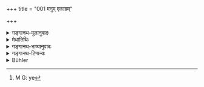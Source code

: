 +++
title = "001 मनुम् एकाग्रम्"

+++

<details><summary>गङ्गानथ-मूलानुवादः</summary>

The Great Sages, having approached Manu, paid their respect to him in due form, and finding him seated with mind calm and collected, addressed him these words—(1).
</details>

<details><summary>मेधातिथिः</summary>

वेदान्तवेद्यतत्त्वाय  
जगत्त्रितयहेतवे ।  
प्रध्वस्ताशेषदोषाय  
परस्मै ब्रह्मणे नमः ॥ १ ॥

चतुर्भिः पदश्लोकैर् विशिष्टकर्तृत्वम् अनन्यप्रमाणवेद्यपुरुषार्थोपदेशकत्वं चास्य शास्त्रस्य प्रपाद्यते प्रतिष्ठार्थम् । प्रतिष्ठिते हि शास्त्रे कर्तृभिः स्वर्गयशसी प्राप्येते यावत् संसारम् अनपायिनी च भवतः । शास्त्रं च प्रतिष्ठां लभते यदि तत्र केचिद् अध्ययनश्रवणचिन्तनादिषु प्रवर्तन्ते । न च बुद्धिपूर्वव्यवहारिणो ऽध्ययनादिष्व् अनवधृतप्रयोजनाः प्रवर्तितुम् अर्हन्ति । अतः "पुरुषार्थसिद्धाव् उपायपरिज्ञानार्थम् इदं शास्त्रम् आरभ्यते" इत्य् एतत् प्रतिपादनार्थं श्लोकचतुष्टयम् आचार्यः पपाठ । 

- <u>न च वाच्यम्</u>- अन्तरेणैवादितः प्रयोजनवचनं वक्ष्यमाणशास्त्रपौर्वापर्यपर्यालोचनयैवेदं पर्यवस्यामः किं तत्प्रतिपादनार्थेन यत्नेनेति । किं च । उक्तम् अपि प्रयोजनं यावत् परस्तान् नावमृष्टं तावन् न निश्चीयते । न हि सर्वाणि पुरुषवचांस्य् अर्थे निश्चयनिमित्तम् । न चैष नियमः सर्वत्र प्रयोजनपरिज्ञानपूर्विकैव प्रवृत्तिः स्वाध्यायाद्ययने ऽतन्निबन्धनायाः प्रवृत्तेर् दर्शनात् । पौरुषेयेष्व् अपि ग्रन्थेषु नैव सर्वेषु प्रयोजनाभिधानम् आद्रियते । तथा हि । भगवान् पाणिनिर् अन्नुक्त्वैव प्रयोजनम् "अथ शब्दानुशासनम्" इति सूत्रसंदर्भम् आरभते । 

- <u>अत्रोच्यते</u> । आरम्भे ऽनवधृतप्रयोजना नैव प्रथमतो ग्रन्थम् उपाददीरन् । अनुपादानाच् च कुतः शास्त्रं कार्त्स्न्येन पर्यालोचयेयुः । किं च पौर्वापर्यपर्यालोचनया यो ऽर्थो बुद्धिगोचरताम् आवहति स एव त्व् आदितः संक्षेपेणोच्यमानः सुग्रहो भवति । तद् उक्तम्-

- इष्टं हि विदुषां लोके समासव्यासधारणम् । इति ।

- <u>यत् तु</u> "उक्तम् अपि न निश्चीयते पौरुषेयेभ्यो वाक्येभ्यो ऽर्थनिश्चयाभावात् । एवम् एवायं पुरुषो वेदेति प्रत्ययो न त्व् एवमर्थः" इति । <u>नात्र</u> विवदामहे निश्चयो ऽस्ति नास्तीति । ग्रन्थगौरवप्रसङ्गात् । अर्थसंशये ऽपि प्रवृत्तिसिद्धौ नियतविषयसंशयोत्पत्तिर् नान्तरेण प्रयोजनवचनम् । अनुक्ते हि किम् इदं धर्मशास्त्रम् अर्थशास्त्रं काकदन्तपरीक्षादिलक्षणरूपं वेत्य् अपि संशयः स्यात् । अभिहिते तु प्रयोजने "अयं तावद् एवम् आह नः ऽश्रेयसः पन्थानं दर्शयामि; इति । न च मे प्रवृत्तस्य काचित् क्षतिर् अस्ति । भवतु, पर्यालोचयामि" इति प्रवृत्तिसिद्धिः ।

- या तु स्वाध्यायाध्ययने प्रवृत्तिः साचार्यप्रयुक्तस्य, न स्वाधिकारप्रतिपत्त्या । न हि तदानीं बालत्वात् स्वाधिकारं प्रतिपत्तुम् उत्सहते । परप्रयुक्त्यैव च प्रवृत्तिसिद्धिः । नाधिकारप्रतिपादनेनापि चावेद्यते । अतस् तत्र प्रवृत्तस्य प्रयोजनम् अर्थावबोधो ऽतश् च प्रवृत्तिः । इह तु, 

- यो ऽनधीत्य द्विजो वेदम् अन्यत्र कुरुते श्रमम् । (म्ध् २.१६८) 

इति गृहीतवेदस्याध्ययनाधिकारः । तदानीं चाभ्युत्पन्नबुद्धित्वात् प्रयोजनम् अन्विच्छति । भगवतः पुनः पाणिनेर् अतिसंक्षिप्तानि सूत्राणि । नैवार्थान्तराभिधानपरत्वाशङ्का । तत्र आकुमारं च यशः पाणिनेः प्रख्यातम् इति सुप्रसिद्धप्रयोजनत्वाद् अनुपन्यासः । अयं तु विततो ग्रन्थो ऽनेकार्थवादबहुलः सर्वपुरुषार्थोपयोगी । तत्र सुखावबोधार्थे प्रयोजनाभिधाने न किंचित् परिहीणम् ।

- द्वये च प्रतिपत्तारो न्यायप्रतिसरणाः प्रसिद्धिप्रतिसरणाश् च । तत्र "मनुर् वै यत् किंचावदत् तद् भेषजम्" इति (म्स् २.१.५) । 

- ऋचो यजूंषि सामानि मन्त्रा आर्थर्वणाश् च ये ।

- सप्तर्षिभिस् तु यत् प्रोक्तं तत् सर्वं मनुर् अब्रवीत् ॥

इत्याद्यर्थवादेतिहासपुराणादिभ्यः प्रख्यातप्रभावो लोके तत्प्रसिद्ध्यैव वा निरूपितमूलपातेन प्रजापतिनैतत् प्रणीतम् इत्य् एतावतैव श्रोत्रियाः प्रवर्तन्त इति । तान् प्रति कर्तृविशेषसंबन्धो ऽपि प्रवृत्त्यङ्गम् । अत एव च प्रश्नप्रतिवचनभङ्ग्या प्रयोजनोपन्यासः । महर्षयः प्रष्टारः प्रजापतिर् वक्ता, धर्मलक्षणश् चार्थो न लोकावगम्यः शास्त्रैकगोचरो ऽयम् । यत्र महर्षयो ऽपि संशेरत इत्य् एवंपर आदेशो ऽपि । स तैः पृष्ट इति नाहं पृष्ट इति । तथात्मनो ब्रह्मणो ऽकृत्रिमप्रतिमत्वं चेत्य् एवमादिः । तद्व्युत्पादनार्थो युक्तः शास्त्रारम्भ इति श्लोकचतुष्टयस्य तात्पर्यम् ।

- यथा चानेन पुरुषार्थोपदेशपरता शास्त्रस्योच्यते तथा पदार्थयोजनात् प्रतिपादयिष्यामः । 

- तत्र मनुम् अभिगम्य महर्षय इदं वचनम् अब्रुवन्- "धर्मान् नो वक्तुम् अर्हसि" (म्ध् १.२) इति । स पृष्टः प्रत्युवाच- "श्रूयताम्" इति (म्ध् १.४) । एवं प्रश्नप्रतिवचने एकार्थप्रतिपादके तात्पर्येण भवतः । अतो धर्मा अत्र प्रतिपाद्यन्त इत्य् उक्तं भवति । धर्मशब्दश् च लोके श्रेयःसाधने प्रत्यक्षादिभिर् लौकिकैः प्रमाणैः शब्दाद् इतरैर् अविहिते प्रयुज्यते । अतः स श्रूयताम् इति संबन्धे विशिष्टपुरुषार्थसाधनत्वम् उक्तं भवति । 

- मनुर् नाम कश्चित् पुरुषविशेषो ऽनेकवेदशाखाध्ययनविज्ञानानुष्ठानसंपन्नः स्मृतिपरंपराप्रसिद्धः । तम् **अभिगम्य** आभिमुख्येन तत्समीपं गत्वा, व्यापारान्तरत्यागेन न यदृच्छया संगम्य । अनेन चाभिगमनप्रयत्नेन पृच्छ्यमानवस्तुगौरवं वक्तुश् च प्रामाण्यं ख्याप्यते । न ह्य् अकुशलः प्रतिवचने यत्नेन पृच्छ्यन्ते आगत्य । 

- **एकाग्रम् आसीनम्** एकाग्रं स्थितम् एकाग्रं सन्तम् । न त्व् अत्र बृस्याद्युपवेशनम् आसनम् अनुपयोगात् । आसनेन स्वस्थवृत्तिता लक्ष्यते । तथाभूतः प्रतिवचनसमर्थो भवति । अभिगम्येति केवल एव मनुः कर्म । प्रश्नक्रियायास् त्व् एकाग्रम् आसीनम् इति विशेषणम् । कुशलप्रश्नानुरूपकथाप्रवृत्त्यादिनैकाग्रम् अविक्षिप्तमनस्कं ज्ञात्वा प्रश्नश्रवणे दत्तावधानम् इदं वचनम् अब्रुवन् । 

- एकाग्रशब्दो रूढ्या निश्चलताम् आह । प्रत्याहारेण परिहृतरागादिदोषसंसर्गस्य विकल्पनिवृत्तौ तत्त्वावबोधचिन्तायां मनसः स्थैर्यम् एकाग्रता । तथाभूत एव च संनिहितरूपशब्दादिविषयावधारणे योग्यो भवति, न सदसद्विकल्पयुक्तः । अथ वा योगतो ऽग्रशब्दो मनसि वर्तते, अर्थग्रहणे चक्षुरादिभ्यो ऽग्रगामित्वात् । प्रथमप्रवृत्तियुक्तः पुरःसरो लोके ऽग्र उच्यते । एकस्मिन् ध्येये ग्राह्ये वाग्रम् अस्येति विग्रहः, व्यधिकरणानाम् अपि बहुव्रीहिर् गमकत्वात् । अत्रापि व्याक्षेपनिवृत्तिर् एवैकाग्रता ।

- **प्रतिपूज्य यथान्यायम्** । न्यायः शास्त्रविहिता मर्यादा । ताम् अनतिक्रम्य यादृशी सास्त्रेणाभिवादनोपासनादिका गुरोः प्रथमोपसर्पणे पूजा विहिता तथा पूजयित्वा भक्त्यादरौ दर्शयित्वा । 

- **महर्षयः** । ऋषिर् वेदः, तदध्ययनविज्ञानतदर्थानुष्ठानातिशययोगात् पुरुषे ऽप्य् ऋषिशब्दः । महान्तश् च ते[^१] ऋषयश् च । तेषाम् एव गुणानाम् अत्यन्तातिशयेन महान्तो भवन्ति । यथा "युधिष्ठिरः श्रेष्ठतमः कुरूणाम्" इति । अथ वा तपोविशेषात् पूजाख्यातिविशेषाद् वा महान्तः ।


[^१]:
     M G: ye

- **इदं वचनम् अब्रुवन्** । उच्यते ऽनेनेति वचनम् । वक्ष्यमाणं द्वितीयश्लोकप्रश्नवाक्यम् इति, तद् एव प्रत्यासन्नत्वाद् इदम् इति प्रतिनिर्दिशति । येषाम् अपि प्रत्यक्षवस्तुप्रतिनिर्देशक इदंशब्दस् तेषाम् अपि बुद्धिस्थत्वात् प्रश्नस्य प्रत्यक्षता । अथ वोच्यत इति वचनं पृच्छ्यमानं वस्त्व् अब्रुवन्, वाक्यपक्ष इदं वाक्यम् उच्चारितवन्तः । कर्मसाधने तु वचनशब्द इदम् अपृच्छन् । द्विकर्मकश् च तदा ब्रूञ् अकथित्कर्मणा मनुना । तिसृणां क्रियाणां मनुः कर्म ॥ १.१ ॥

_अभिगम्य प्रतिपूज्य किं अब्रुवन्न् इत्य् अपेक्षायां द्वितीयः श्लोकः ।_
</details>

<details><summary>गङ्गानथ-भाष्यानुवादः</summary>

Salutation to the Supreme Brahman! His real character can be known only from the Vedānta texts; He is the cause of the three worlds; and He destroys all evil.

The first four verses describe the fact of the treatise being the work of a highly qualified author, and of its providing instructions bearing upon such ends of man as are not knowable by means of any other source of knowledge; and this is done for the purpose of indicating its importance (and raising it in the estimation of men). When a treatise has secured high position in the estimation of men, its author obtains fame, and also heaven; and both these continue to exist as long as the world exists. A scientific treatise, has its position established only when people engage in studying, in listening to lectures on, and in pondering over, it. Intelligent persons cannot undertake the said study, etc., until they have satisfied themselves as to the purposes served by them. It is for this reason that, the Teacher has composed the four verses with a view to point out that the Treatise is put forth for the purpose of making known the means of accomplishing the ends of man.

It would not be right here to argue as follows:—“Even without the purpose of the Treatise being stated at the very outset, we could easily ascertain what that purpose is, by examining the several parts of the Treatise going to be propounded; what then is the use of making an effort to describe that purpose? Further, even if the purpose is stated at the very outset, one cannot bo sure of it until be has fully examined the subsequent portions of the Treatise; as a matter of fact, all the assertions that a man may make do not always bring conviction. Nor is it necessary that every undertaking must be preceded by the knowledge of purposes served by it; for instance, we find pupils undertaking the study of the Veda, without knowing beforehand the purposes to be served by that study. In the works of human authors also, the practice of stating the purpose is not always followed. For instance, the revered Pāṇini begins hi s Sutras with the words ‘Now follows the teaching of words,’ without having stated the. purpose to be served by his treatise.”

Our answer to the above is as follows:—Unless people have ascertained the purpose served by a particular Treatise, they would not, in the first place, take it up at all; and unless they take it up, how could they examine the whole of it? Then again, that same idea which is got at by the examination of the entire Treatise, becomes more easily comprehended if it has been briefly indicated in the beginning. It is with reference to this that there is the assertion that—‘in ordinary experience, the learned always consider it desirable to carry ideas in their minds briefly as well as in greater detail.’

As regards the argument that—“even when the purpose has been stated there can be no certainty about it, for the simple reason that we do not derive conviction from the words of human beings,—in whose oase the idea that we have is that this man knows the matter as he says, and not that the fact is really as he asserts,”—our answer is that we do not quarrel over the question as to whether the words of human

beings do, or do not, bring about conviction; because discussion over this question would swell the size of our work. But as a matter of fact, even though it is possible for a man to have recourse to a certain course of action, even when he is in doubt as to the exact purpose served by it,—yet until there is some statement as to the purpose served by a particular action, even doubts could not arise in regard to it. In fact, if some statement had not been made in regard to the purpose to be served by the present Treatise, the doubt that would arise in men’s minds would be (not as to whether or not it was going to serve any useful purpose, but) as to whether it is a treatise on Law or on Economics, or an aimless attempt in the nature of an examination of such subjects as the ‘Crow’s teeth’ and the like. On the other hand, when the aim of the work has been stated, the idea arising in our minds is—‘the author of this work asserts that he is going to show us the path leading to our welfare,—there is no harm done by our undertaking the study of the work,—well, let us look into it’; and forthwith we take up the work.

Next as regards the case (cited by the opponent) of pupils taking up Vedic study (without being told of the exact purpose to be accomplished thereby),—the fact of the matter is that the action of the pupil is due to his being urged to it by his Teacher, and not to his recognition of the fact that if behoves him to take up the study (for the accomplishment of any purpose of his own); in fact being quite a child at the time (of beginning Vedic study), it is not possible for him to have any idea as to his being entitled to the study (by virtue of his having an aim that could be served only by that study); and his activity, therefore, is brought about entirely by the direction of another person (his Teacher); who does not bewilder him by pointing out to him that he is entitled to take up the study; and when once the boy has taken up Vedic study (entirely under advice of his Teacher), the motive for further study is provided by the desire to know the meaning of the Vedic texts studied; and thus the study continues to be carried on. \[This is the case with the study of the Veda.\] As regards the study of the present Treatise (on Law), only such persons are entitled to it as have already studied the Veda, as is clearly indicated by the text—‘the twice-born person who, without having studied the Vedas, devotes his energies to other subjects \[becomes a Shudra\]’ (Manu, 2.168); and by that time the pupil has his intelligence aroused, and consequently seeks to know wbat purpose is to be served by any further action that he is going to undertake.

As regards the revered Pāṇini, his aphorisms are extremely brief; so that there is no possibility of their having any other meaning (or serving any other purpose) than the one directly expressed by them; and further, the fame of Pāṇini is well known to even the smallest boy; so that the purpose served by his work is too well known to need reiteration. The present treatise (of Manu) on the other hand is on an extensive scale, abounding in several (commendatory and condemnatory) ‘Descriptions,’ and it helps in the accomplishment of all human ends; so that if its aim is stated in easily intelligible words, there is no harm done.

Of enquirers (and students) there are two classes,—one following reasoning, and another following tradition. The former of these take up the study of Manu; because they know the importance and greatness of the author and his work from such texts as—‘whatever Manu said is wholesome’ (*Kāṭhaka*, 11.5), and ‘Manu has said all that has been said in the Ṛgveda, the Yajurveda, the Sāmaveda and the Mantras of the Atharva, as also by the Seven Great Sages.’ And those of the latter class undertake it merely under the influence of the tradition, the source of which they have carefully investigated—that the treatise has been composed by Prajāpati himself. And for the sake of such persons, the mentioning of the name of the Author also is a factor leading to action (towards s tudy).

It is for these reasons that we have here the laying out of the aim of the Treatise, in the form of question and answer: The Great Sages are the questioners, Prajāpati is the expounder, and the subject is
*Dharma*, which being not amenable to the ordinary means of knowledge,
can be known only from the *Śāstras* (Scientific Treatises),—it is so difficult that even the Great Sages have doubts in regard to it. That Prajāpati is the actual expounder is indicated by the words of the text itself, which says—being questioned by them,’ and not ‘I, being questioned by them’; and of himself again Manu speaks (12.123) as being the natural image (representative) of Brahmā. Thus an effort is necessary for the expounding of the Law. Such is the sense of the first four verses.

In what manner the present Treatise is made up of Instructions bearing upon the ends of man we shall show by the interpretation of the words of the text.

Now, in the text we have tho declarations—(l) ‘the Great Sages, having approached Manu, said to him—‘do please expound to us the Duties of Man,’ and (2) ‘being thus questioned by them, He said—‘*listen*’; and these two—the question and its answer—in their import, are expressive of the one idea that *the Treatise expounds the Dharmas*; (he word ‘Dharma’ is in common parlance used in the sense of that means of accomplishing one’s good which is not cognisable by any of the ordinary means of knowledge, with the sole exception of ‘word.’ Hence when it is said ‘listen to Dharma,’ what is meant is that what is going to be expounded is conducive to the fulfilment of the higher ends of man.

‘*Manu*’ is the name of a particular person known, in long-continued tradition, as having studied several Vedic texts, as knowing their meaning and as practising the precepts therein contained;—‘*Eating approached*’ him, *i.e*., having gone forward near him, intentionally, giving up all other actions, and not by mere chance, having met with him the special effort made by the Sages to get near Manu shows the importance of the subject-matter of their question, as also the authoritative and trustworthy character of the expounder; a man who is not capable of rightly expounding a subject is never questioned by persons going up to him for that purpose.—‘*Whose mind was calm and collected*’—‘*Seated* *with mind calm and collected*,’—*i.e*., whose mind was in a tranquil state; and it does not mean ṭhat he was actually seated upon a mat, or some such seat; os there would be no point in stating this; in fact the word ‘seated’ merely connotes *calmness*; it is only when one’s mind is calm that he is capable of answering questions.—‘*Having approached*’—has for its object simply ‘Manu’; ‘*seated with mind calm and collected*’ being an adverbial clause modifying the act of ‘questioning’ (by the sages). The sense of the sentence thus is—‘they said to him the following words, on finding, from the manner in which he engaged into conversation with them in making enquiries about their welfare, that his mind was not preoccupied, but calm and collected, and he was therefore attentive to their questioning.’

The term ‘*ekāgra*,’ by ordinary usage, connotes what is meant by (he term is *steadiness of the mind*, it being concentrated upon the contemplation of the knowledge of truth, following upon the cessation of all doubts and illusions of the person in whom the contact of all defects of passion and the like is set aside by inhibition. It is only when one h as his mind in this condition that he is capable of apprehending sound and other objects that lie within reach of his senses; which is not the case when he is in doubt as to the object being a real entity or otherwise.—Or, etymologically the term ‘*agra*’ denotes the *mind*, by reason of the fact that in the act of apprehending things it is the Mind that *goes before (agragāmi*) the Eye and other sense-organs; and in ordinary parlance that which *acts first* or *goes ahead*, is called ‘*agra*’;—so that the compound ‘*ekāgra*’ is to be expounded as ‘he who has his *agra*, or Mind, fixed upon one perceptible object’; there being nothing incongruous in a Bahuvrīhi Compound being taken, if its sense demands it, as referring to things that are not co-existent. By this explanation also ‘*ekāgra*’ connotes *absence of distraction*.

‘*Saving paid their respects in due form*’—‘Due form’ stands for the rule prescribed in the scriptures; and they did not transgress any such rule; the scriptures have laid down the rule that on first approaching his Teacher, the pupil should offer his obeisance, attend upon him, and so forth; and it was in this prescribed manner that the sages *paid their respects* to Manu; which means that they showed due devotion and respect.

*The great sages*.— The word ‘*ṛṣi*’ means the *Veda*; and the word
‘*ṛṣi*’ is applied also to a person, by virtue of his possessing excellent knowledge of the Veda and all that is prescribed therein and acting up to these. The *Ṛṣis*, sages, who approached Manu, were
*great*; the said persons become ‘great,’ when the above-mentioned
qualities become developed in them to a very high degree; just as Yudhiṣṭhira is called the ‘greatest of the Kurus’ (because he possessed, jn a very high degree, the qualities that distinguished the members of the Kuru-race).—Or the sages may be regarded as ‘great,’ by virtue of their superior austerities, or of the great respect and fame enjoyed by them.

‘*They addressed these words*’—‘*Vacana*’ is *that by which something is spoken of*; this refers to the question formulated in the second verse; these being the *nearest* ‘words’ are what are referred to by the pronoun ‘these.’ Some people have held that the pronoun ‘this’ always refers to something directly perceived at the time; for these people also the question may bo regarded as ‘perceived,’ on account of its being present in the mind.—Or ‘*vacana*,’ may mean *that which is spoken of*; and in that case it would stand for the *subject-matter questioned about*. If it be taken as referring to the *sentence* (and, not to the subject-matter), then the meaning would be that ‘they pronounced this sentence.’—If the term ‘*vacana*’ means *that which is spoken of*, the sense is that ‘they asked the following question’; and in that case the verb ‘*abruvan*,’ ‘addressed,’ would have two objects,—‘Manu’ being the indirect object. In fact, Manu is the object of all the three verbs in the sentence (*approach*, *pay respects to* and *address*).—(1).
</details>

<details><summary>गङ्गानथ-टिप्पन्यः</summary>

‘*Pratipūjya*’—has been taken by Kullūka to mean also after mutual
salutations’; and be has taken ‘*yathānyāyam*’ with ‘*abravīt*.’
Sarvajñanārāyaṇa takes it to mean ‘*pratyekam pūjayitvā*’, having
honoured them severally’.

*Medhātithi* (p. 1, 1. 18) curiously ascribes the assertion ‘*atha
śabdānuśāsanam*’ to Pāṇini, not to Patañjali.

P. 2, 1. 4—appears to favour the *Prābhākara* view in regard to the
*Śastrārambha* (vide *Prabhākara-Mīmāṃsa*). But on p. 73, 1. 20, the
*Bhāṭṭa* view is also accepted.

P. 2, 1. 12.—‘Whatever Manu said &c.,’—This text occurs in several
Saṃhitas in varying forms, where it refers to the secred (sacred?) texts
‘seen’ by Manu. But there is nothing to prevent the deduction being
drawn that tins declaration proves the antiquity of the ‘Law of Manu’,
though it need not be exactly in the form in which it has been handed
down to us by Bhṛgu and his pupils.

P. 2, 1. 13.—‘Manu has said &c.’—“*ṛco yajūṃṣi*” &c.—The second half of
this verse is quoted by Bidder (XIV) as “*maharṣibhistu tatproktaṃ
smārtaṃ tu manurabravīt*”, and translated as ‘the Vedas were proclaimed
by the great sages, but the *Smārta*, or traditional lore, by Manu.’ It
is strange that Buhler did not notice that such a statement as this
would not add very much to Manu’s claims to exceptional honour. The
right reading of the verse is, as we find in the printed texts of
Medhātithi, *saptarṣibhistu yatproktaṃ tu(?) sarvammanurabravīt*,’ ‘the
Ṛk verses......... and all that has been declared by the seven
sages,—all this has Manu expounded’. This would mean that the work of
Manu contains all the teachings that had gone before him.

P. 3, 1. 11.—‘Having paid their respects’, &c.—*pratipūjyā
yathānyāyam*—The commentaries on this expression throw a curious light
on their own relative antiquity: Medhātithi explains it simply
as—*yādṛśī śāstreṇābhivādanopāsanādikā guroḥ prathamopasarpaṇe pūjā
vihitā tathā pūjayitvā*—and he does not seek to Emphasise and explain
the anomaly involved in the teacher being a ‘Kṣatriya’ and the
questioners ‘Brāhmaṇas’, and the latter offering *pūjā* to the former.
Kullūka has tried to tone down the anomaly by explaining *pratipūjya* as
*pūjitāḥ santaḥ pūjāṃ kṛtvā*—‘They offered the *pūjā* after they had
themselves received the *pūjā* due to themselves;’ and Rāghavānanda goes
a step farther and explains as *yathānyāyam* as “*nyāpo'tra kṣatriyeṣu
brāhmaṇādīnāṃ na namaskāraḥ kintu vākapūjā* \|”

P. 3, 1. 13.—‘*The word ṛṣi means the Veda*’—The word ‘*ṛṣi*’ is
explained by Medhātithi as a synonym for the *Veda*, and in his Bhāṣya
on verse 11 below he actually uses the word in that sense. According to
him the term *primarily* denotes the *Veda*, and only *secondarily the
person who possesses special knowledge of the Veda*.

P. 2, l. 23—‘*Dharmaśabdaśca*—This is a paraphrase of Jaimini’s
definition *codanālakṣaṇo'rtho dharmaḥ*
</details>

<details><summary>Bühler</summary>

001	The great sages approached Manu, who was seated with a collected mind, and, having duly worshipped him, spoke as follows:
</details>
